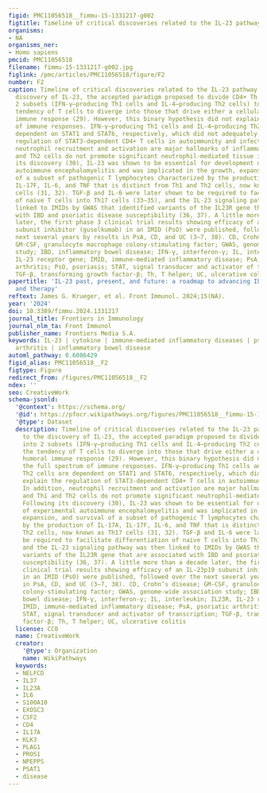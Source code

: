 ```yaml
---
figid: PMC11056518__fimmu-15-1331217-g002
figtitle: Timeline of critical discoveries related to the IL-23 pathway
organisms:
- NA
organisms_ner:
- Homo sapiens
pmcid: PMC11056518
filename: fimmu-15-1331217-g002.jpg
figlink: /pmc/articles/PMC11056518/figure/F2
number: F2
caption: Timeline of critical discoveries related to the IL-23 pathway. Prior to the
  discovery of IL-23, the accepted paradigm proposed to divide CD4+ Th cells into
  2 subsets (IFN-γ–producing Th1 cells and IL-4–producing Th2 cells) to explain the
  tendency of T cells to diverge into those that drive either a cellular or humoral
  immune response (29). However, this binary hypothesis did not explain the full spectrum
  of immune responses. IFN-γ–producing Th1 cells and IL-4–producing Th2 cells are
  dependent on STAT1 and STAT6, respectively, which did not adequately explain the
  regulation of STAT3-dependent CD4+ T cells in autoimmunity and infection. In addition,
  neutrophil recruitment and activation are major hallmarks of inflammation, and Th1
  and Th2 cells do not promote significant neutrophil-mediated tissue injury. Following
  its discovery (30), IL-23 was shown to be essential for development of experimental
  autoimmune encephalomyelitis and was implicated in the growth, expansion, and survival
  of a subset of pathogenic T lymphocytes characterized by the production of IL-17A,
  IL-17F, IL-6, and TNF that is distinct from Th1 and Th2 cells, now known as Th17
  cells (31, 32). TGF-β and IL-6 were later shown to be required to facilitate differentiation
  of naive T cells into Th17 cells (33–35), and the IL-23 signaling pathway was then
  linked to IMIDs by GWAS that identified variants of the IL23R gene that are associated
  with IBD and psoriatic disease susceptibility (36, 37). A little more than a decade
  later, the first phase 3 clinical trial results showing efficacy of an IL-23p19
  subunit inhibitor (guselkumab) in an IMID (PsO) were published, followed over the
  next several years by results in PsA, CD, and UC (3–7, 38). CD, Crohn’s disease;
  GM-CSF, granulocyte macrophage colony-stimulating factor; GWAS, genome-wide association
  study; IBD, inflammatory bowel disease; IFN-γ, interferon-γ; IL, interleukin; IL23R,
  IL-23 receptor gene; IMID, immune-mediated inflammatory disease; PsA, psoriatic
  arthritis; PsO, psoriasis; STAT, signal transducer and activator of transcription;
  TGF-β, transforming growth factor-β; Th, T helper; UC, ulcerative colitis
papertitle: 'IL-23 past, present, and future: a roadmap to advancing IL-23 science
  and therapy'
reftext: James G. Krueger, et al. Front Immunol. 2024;15(NA).
year: '2024'
doi: 10.3389/fimmu.2024.1331217
journal_title: Frontiers in Immunology
journal_nlm_ta: Front Immunol
publisher_name: Frontiers Media S.A.
keywords: IL-23 | cytokine | immune-mediated inflammatory diseases | psoriasis | psoriatic
  arthritis | inflammatory bowel disease
automl_pathway: 0.6086429
figid_alias: PMC11056518__F2
figtype: Figure
redirect_from: /figures/PMC11056518__F2
ndex: ''
seo: CreativeWork
schema-jsonld:
  '@context': https://schema.org/
  '@id': https://pfocr.wikipathways.org/figures/PMC11056518__fimmu-15-1331217-g002.html
  '@type': Dataset
  description: Timeline of critical discoveries related to the IL-23 pathway. Prior
    to the discovery of IL-23, the accepted paradigm proposed to divide CD4+ Th cells
    into 2 subsets (IFN-γ–producing Th1 cells and IL-4–producing Th2 cells) to explain
    the tendency of T cells to diverge into those that drive either a cellular or
    humoral immune response (29). However, this binary hypothesis did not explain
    the full spectrum of immune responses. IFN-γ–producing Th1 cells and IL-4–producing
    Th2 cells are dependent on STAT1 and STAT6, respectively, which did not adequately
    explain the regulation of STAT3-dependent CD4+ T cells in autoimmunity and infection.
    In addition, neutrophil recruitment and activation are major hallmarks of inflammation,
    and Th1 and Th2 cells do not promote significant neutrophil-mediated tissue injury.
    Following its discovery (30), IL-23 was shown to be essential for development
    of experimental autoimmune encephalomyelitis and was implicated in the growth,
    expansion, and survival of a subset of pathogenic T lymphocytes characterized
    by the production of IL-17A, IL-17F, IL-6, and TNF that is distinct from Th1 and
    Th2 cells, now known as Th17 cells (31, 32). TGF-β and IL-6 were later shown to
    be required to facilitate differentiation of naive T cells into Th17 cells (33–35),
    and the IL-23 signaling pathway was then linked to IMIDs by GWAS that identified
    variants of the IL23R gene that are associated with IBD and psoriatic disease
    susceptibility (36, 37). A little more than a decade later, the first phase 3
    clinical trial results showing efficacy of an IL-23p19 subunit inhibitor (guselkumab)
    in an IMID (PsO) were published, followed over the next several years by results
    in PsA, CD, and UC (3–7, 38). CD, Crohn’s disease; GM-CSF, granulocyte macrophage
    colony-stimulating factor; GWAS, genome-wide association study; IBD, inflammatory
    bowel disease; IFN-γ, interferon-γ; IL, interleukin; IL23R, IL-23 receptor gene;
    IMID, immune-mediated inflammatory disease; PsA, psoriatic arthritis; PsO, psoriasis;
    STAT, signal transducer and activator of transcription; TGF-β, transforming growth
    factor-β; Th, T helper; UC, ulcerative colitis
  license: CC0
  name: CreativeWork
  creator:
    '@type': Organization
    name: WikiPathways
  keywords:
  - NELFCD
  - IL37
  - IL23A
  - IL6
  - S100A10
  - EXOSC3
  - CSF2
  - CD4
  - IL17A
  - KLK3
  - PLAG1
  - PROS1
  - NPEPPS
  - PSAT1
  - disease
---
```

